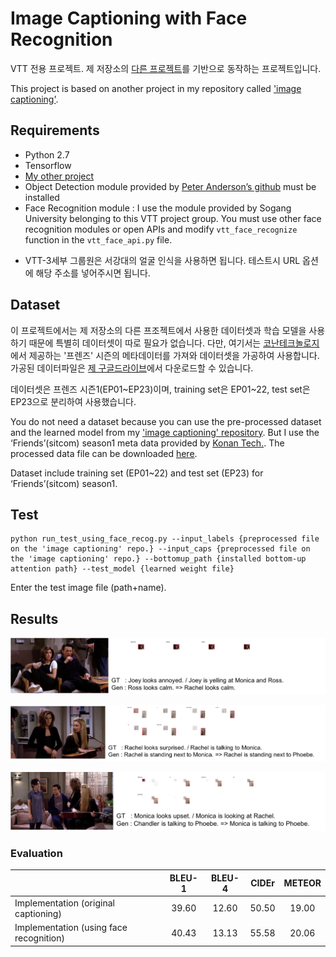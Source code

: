 # Image Captioning with Face Recognition

VTT 전용 프로젝트.
제 저장소의 [다른 프로젝트](https://github.com/vtt3-research/airi/tree/master/Top-Down%20Attention%20for%20Image%20Captioning)를 기반으로 동작하는 프로젝트입니다.

This project is based on another project in my repository called ['image captioning'](https://github.com/vtt3-research/airi/tree/master/Top-Down%20Attention%20for%20Image%20Captioning).


## Requirements

- Python 2.7
- Tensorflow
- [My other project](https://github.com/vtt3-research/airi/tree/master/Top-Down%20Attention%20for%20Image%20Captioning)
- Object Detection module provided by [Peter Anderson’s github](https://github.com/peteanderson80/bottom-up-attention) must be installed
- Face Recognition module : I use the module provided by Sogang University belonging to this VTT project group.
You must use other face recognition modules or open APIs and modify `vtt_face_recognize` function in the `vtt_face_api.py` file.


* VTT-3세부 그룹원은 서강대의 얼굴 인식을 사용하면 됩니다. 테스트시 URL 옵션에 해당 주소를 넣어주시면 됩니다.


## Dataset

이 프로젝트에서는 제 저장소의 다른 프조젝트에서 사용한 데이터셋과 학습 모델을 사용하기 때문에 특별히 데이터셋이 따로 필요가 없습니다.
다만, 여기서는 [코난테크놀로지](https://github.com/vtt3-research/konantech)에서 제공하는 '프렌즈' 시즌의 메타데이터를 가져와 데이터셋을 가공하여 사용합니다.
가공된 데이터파일은 [제 구글드라이브](https://drive.google.com/file/d/1g3hEy7miyPBJTaC1J7lrrQzWbzWcmEwI/view?usp=sharing)에서 다운로드할 수 있습니다.

데이터셋은 프렌즈 시즌1(EP01~EP23)이며, training set은 EP01~22, test set은 EP23으로 분리하여 사용했습니다.

You do not need a dataset because you can use the pre-processed dataset and the learned model from my ['image captioning' repository](https://github.com/vtt3-research/airi/tree/master/Top-Down%20Attention%20for%20Image%20Captioning).
But I use the ‘Friends’(sitcom) season1 meta data provided by [Konan Tech.](https://github.com/vtt3-research/konantech).
The processed data file can be downloaded [here](https://drive.google.com/file/d/1g3hEy7miyPBJTaC1J7lrrQzWbzWcmEwI/view?usp=sharing).

Dataset include training set (EP01~22) and test set (EP23) for ‘Friends’(sitcom) season1.

## Test

```
python run_test_using_face_recog.py --input_labels {preprocessed file on the 'image captioning' repo.} --input_caps {preprocessed file on the 'image captioning' repo.} --bottomup_path {installed bottom-up attention path} --test_model {learned weight file}
```

Enter the test image file (path+name).


## Results

![alt text](jpg/result1.png "test image")

![alt text](jpg/result2.png "test image")

![alt text](jpg/result3.png "test image")


### Evaluation
|                   | BLEU-1 | BLEU-4 | CIDEr | METEOR |
|-------------------|:-------------------:|:------------------------:|:---------------------:|:---------------------------:|
| Implementation (original captioning) | 39.60  | 12.60 | 50.50 | 19.00 |
| Implementation (using face recognition) | 40.43  | 13.13 | 55.58 | 20.06 |